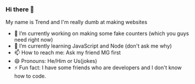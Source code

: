 ### Hi there 👋

My name is Trend and I'm really dumb at making websites 

- 🔭 I’m currently working on making some fake counters (which you guys need right now)
- 🌱 I’m currently learning JavaScript and Node (don't ask me why)
- 📫 How to reach me: Ask my friend MG first
- 😄 Pronouns: He/Him or Us(jokes)
- ⚡ Fun fact: I have some friends who are developers and I don't know how to code.
